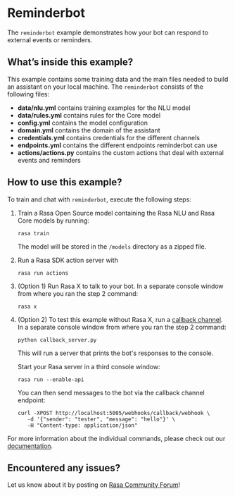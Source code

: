 # Reminderbot

The `reminderbot` example demonstrates how your bot can respond to external events or reminders.

## What’s inside this example?

This example contains some training data and the main files needed to build an
assistant on your local machine. The `reminderbot` consists of the following files:

- **data/nlu.yml** contains training examples for the NLU model
- **data/rules.yml** contains rules for the Core model
- **config.yml** contains the model configuration
- **domain.yml** contains the domain of the assistant
- **credentials.yml** contains credentials for the different channels
- **endpoints.yml** contains the different endpoints reminderbot can use
- **actions/actions.py** contains the custom actions that deal with external events and reminders

## How to use this example?

To train and chat with `reminderbot`, execute the following steps:

1. Train a Rasa Open Source model containing the Rasa NLU and Rasa Core models by running:
    ```
    rasa train
    ```
    The model will be stored in the `/models` directory as a zipped file.

2. Run a Rasa SDK action server with
    ```
    rasa run actions
    ```

3. (Option 1) Run Rasa X to talk to your bot. In a separate console window from where you ran the step 2 command:
    ```
    rasa x
    ```

3. (Option 2) To test this example without Rasa X, run a
   [callback channel](https://rasa.com/docs/rasa/connectors/your-own-website#callbackinput).
   In a separate console window from where you ran the step 2 command:
    ```
    python callback_server.py
    ```

   This will run a server that prints the bot's responses to the console.

   Start your Rasa server in a third console window:
   ```
   rasa run --enable-api
   ```

   You can then send messages to the bot via the callback channel endpoint:
   ```
   curl -XPOST http://localhost:5005/webhooks/callback/webhook \
      -d '{"sender": "tester", "message": "hello"}' \
      -H "Content-type: application/json"
   ```

For more information about the individual commands, please check out our
[documentation](http://rasa.com/docs/rasa/command-line-interface).

## Encountered any issues?
Let us know about it by posting on [Rasa Community Forum](https://forum.rasa.com)!
